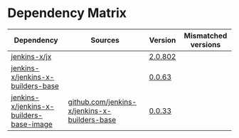 # Dependency Matrix

Dependency | Sources | Version | Mismatched versions
---------- | ------- | ------- | -------------------
[jenkins-x/jx](https://github.com/jenkins-x/jx.git) |  | [2.0.802](https://github.com/jenkins-x/jx/releases/tag/v2.0.802) | 
[jenkins-x/jenkins-x-builders-base](https://github.com/jenkins-x/jenkins-x-builders-base.git) |  | [0.0.63](https://github.com/jenkins-x/jenkins-x-builders-base/releases/tag/v0.0.63) | 
[jenkins-x/jenkins-x-builders-base-image](https://github.com/jenkins-x/jenkins-x-builders-base-image) | [github.com/jenkins-x/jenkins-x-builders-base](https://github.com/jenkins-x/jenkins-x-builders-base.git) | [0.0.33]() | 
